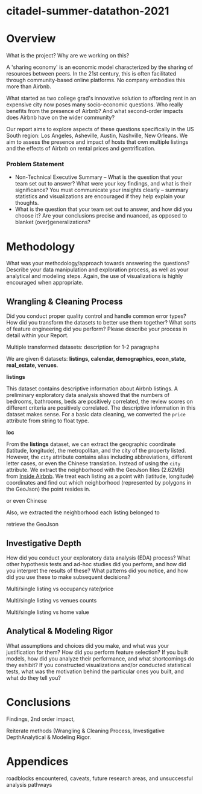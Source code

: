 # citadel-summer-datathon-2021

# Overview

What is the project? Why are we working on this? 

A 'sharing economy' is an economic model characterized by the sharing of resources between peers. In the 21st century, this is often facilitated through community-based online platforms.
No company embodies this more than Airbnb.

What started as two college grad's innovative solution to affording rent in an expensive city now poses many socio-economic questions. Who really benefits from the presence of Airbnb? And what second-order impacts does Airbnb have on the wider community?

Our report aims to explore aspects of these questions specifically in the US South region: Los Angeles, Asheville, Austin, Nashville, New Orleans. We aim to assess the presence and impact of hosts that own multiple listings and the effects of Airbnb on rental prices and gentrification.

### Problem Statement

- Non-Technical Executive Summary – What is the question that your team set out to answer? What were your key findings, and what is their significance? You must communicate your insights clearly – summary statistics and visualizations are encouraged if they help explain your thoughts.
- What is the question that your team set out to answer, and how did you choose it? Are your conclusions precise and nuanced, as opposed to blanket (over)generalizations?

# Methodology

What was your methodology/approach towards answering the questions? Describe your data manipulation and exploration process, as well as your analytical and modeling steps. Again, the use of visualizations is highly encouraged when appropriate.

## Wrangling & Cleaning Process

Did you conduct proper quality control and handle common error types? How did you transform the datasets to better use them together? What sorts of feature engineering did you perform? Please describe your process in detail within your Report.

Multiple transformed datasets: description for 1-2 paragraphs

We are given 6 datasets: **listings, calendar, demographics, econ_state, real_estate, venues**.

**listings**

This dataset contains descriptive information about Airbnb listings. A preliminary exploratory data analysis showed that the numbers of bedrooms, bathrooms, beds are positively correlated, the review scores on different criteria are positively correlated. The descriptive information in this dataset makes sense. For a basic data cleaning, we converted the `price` attribute from string to float type. 

**loc**

From the **listings** dataset, we can extract the geographic coordinate (latitude, longitude), the metropolitan, and the city of the property listed. However, the `city` attribute contains alias including abbreviations, different letter cases, or even the Chinese translation. Instead of using the `city` attribute. We extract the neighborhood with the GeoJson files (2.62MB) from [Inside Airbnb](http://insideairbnb.com/get-the-data.html). We treat each listing as a point with (latitude, longitude) coordinates and find out which neighborhood (represented by polygons in the GeoJson) the point resides in. 



or even Chinese 

Also, we extracted the neighborhood each listing belonged to

retrieve the GeoJson

## Investigative Depth

 How did you conduct your exploratory data analysis (EDA) process? What other hypothesis tests and ad-hoc studies did you perform, and how did you interpret the results of these? What patterns did you notice, and how did you use these to make subsequent decisions?

Multi/single listing vs occupancy rate/price

Multi/single listing vs venues counts

Multi/single listing vs home value

## Analytical & Modeling Rigor

 What assumptions and choices did you make, and what was your justification for them? How did you perform feature selection? If you built models, how did you analyze their performance, and what shortcomings do they exhibit? If you constructed visualizations and/or conducted statistical tests, what was the motivation behind the particular ones you built, and what do they tell you?

# Conclusions

Findings, 2nd order impact, 

Reiterate methods (Wrangling & Cleaning Process, Investigative DepthAnalytical & Modeling Rigor.

# Appendices

roadblocks encountered, caveats, future research areas, and unsuccessful analysis pathways
